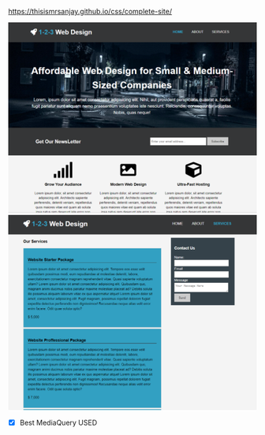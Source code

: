 https://thisismrsanjay.github.io/css/complete-site/

![git hub ](https://github.com/thisismrsanjay/css/blob/gh-pages/complete-site/Capture.PNG)
![git hub ](https://github.com/thisismrsanjay/css/blob/gh-pages/complete-site/Capture1.PNG)

*[x]    Best MediaQuery USED 